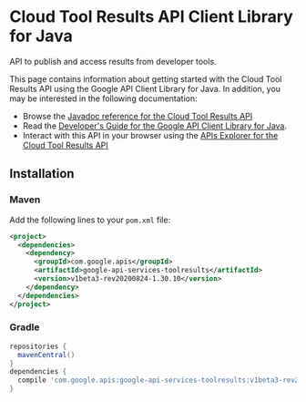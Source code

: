 # Cloud Tool Results API Client Library for Java

API to publish and access results from developer tools.

This page contains information about getting started with the Cloud Tool Results API
using the Google API Client Library for Java. In addition, you may be interested
in the following documentation:

* Browse the [Javadoc reference for the Cloud Tool Results API][javadoc]
* Read the [Developer's Guide for the Google API Client Library for Java][google-api-client].
* Interact with this API in your browser using the [APIs Explorer for the Cloud Tool Results API][api-explorer]

## Installation

### Maven

Add the following lines to your `pom.xml` file:

```xml
<project>
  <dependencies>
    <dependency>
      <groupId>com.google.apis</groupId>
      <artifactId>google-api-services-toolresults</artifactId>
      <version>v1beta3-rev20200824-1.30.10</version>
    </dependency>
  </dependencies>
</project>
```

### Gradle

```gradle
repositories {
  mavenCentral()
}
dependencies {
  compile 'com.google.apis:google-api-services-toolresults:v1beta3-rev20200824-1.30.10'
}
```

[javadoc]: https://googleapis.dev/java/google-api-services-toolresults/latest/index.html
[google-api-client]: https://github.com/googleapis/google-api-java-client/
[api-explorer]: https://developers.google.com/apis-explorer/#p/toolresults/v1/
